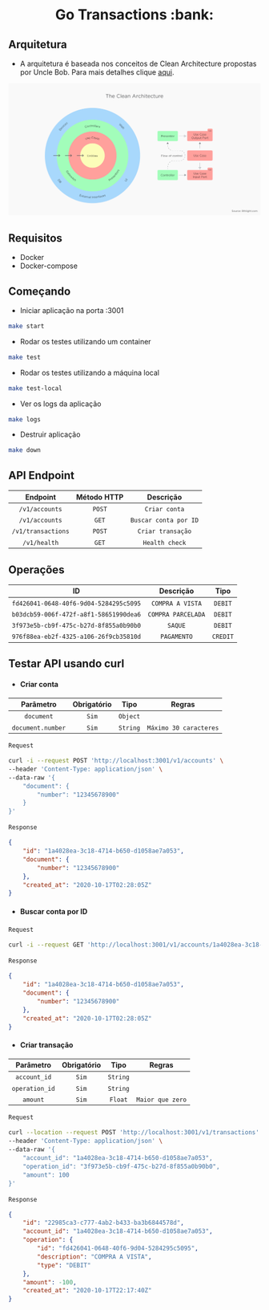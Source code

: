 <h1 align="center">Go Transactions :bank:</h1>

## Arquitetura
-  A arquitetura é baseada nos conceitos de Clean Architecture propostas por Uncle Bob. Para mais detalhes clique [aqui](https://blog.cleancoder.com/uncle-bob/2012/08/13/the-clean-architecture.html).

![Clean Architecture](clean.png)

## Requisitos
- Docker
- Docker-compose

## Começando

- Iniciar aplicação na porta :3001

```sh
make start
```

- Rodar os testes utilizando um container

```sh
make test
```

- Rodar os testes utilizando a máquina local

```sh
make test-local
```

- Ver os logs da aplicação

```sh
make logs
```

- Destruir aplicação

```sh
make down
```

## API Endpoint

| Endpoint           | Método HTTP           | Descrição             |
| :----------------: | :-------------------: | :-------------------: |
| `/v1/accounts`     | `POST`                | `Criar conta`         |
| `/v1/accounts`     | `GET`                 | `Buscar conta por ID` |
| `/v1/transactions` | `POST`                | `Criar transação`     |
| `/v1/health`       | `GET`                 | `Health check`        |

## Operações

| ID                                     | Descrição           | Tipo     |
| :------------------------------------: | :-----------------: | :------: |
| `fd426041-0648-40f6-9d04-5284295c5095` | `COMPRA A VISTA`    | `DEBIT`  |
| `b03dcb59-006f-472f-a8f1-58651990dea6` | `COMPRA PARCELADA`  | `DEBIT`  |
| `3f973e5b-cb9f-475c-b27d-8f855a0b90b0` | `SAQUE`             | `DEBIT`  |
| `976f88ea-eb2f-4325-a106-26f9cb35810d` | `PAGAMENTO`         | `CREDIT` |

## Testar API usando curl

- #### Criar conta

| Parâmetro    | Obrigatório  | Tipo       | Regras
| :----------: | :----------: | :--------: | :---------:
| `document`   | `Sim`        | `Object`   |           |
| `document.number`     | `Sim`        | `String`   | `Máximo 30 caracteres` |

`Request`
```bash
curl -i --request POST 'http://localhost:3001/v1/accounts' \
--header 'Content-Type: application/json' \
--data-raw '{
    "document": {
        "number": "12345678900"
    }
}'
```

`Response`
```json
{
    "id": "1a4028ea-3c18-4714-b650-d1058ae7a053",
    "document": {
        "number": "12345678900"
    },
    "created_at": "2020-10-17T02:28:05Z"
}
```

- #### Buscar conta por ID

`Request`
```bash
curl -i --request GET 'http://localhost:3001/v1/accounts/1a4028ea-3c18-4714-b650-d1058ae7a053'
```

`Response`
```json
{
    "id": "1a4028ea-3c18-4714-b650-d1058ae7a053",
    "document": {
        "number": "12345678900"
    },
    "created_at": "2020-10-17T02:28:05Z"
}
```

- #### Criar transação

| Parâmetro       | Obrigatório  | Tipo       | Regras     |
| :-------------: | :----------: | :--------: | :--------: |
| `account_id`    | `Sim`        | `String`   |            |
| `operation_id`  | `Sim`        | `String`   |            |
| `amount`        | `Sim`        | `Float`    |  `Maior que zero`|

`Request`
```bash
curl --location --request POST 'http://localhost:3001/v1/transactions' \
--header 'Content-Type: application/json' \
--data-raw '{
    "account_id": "1a4028ea-3c18-4714-b650-d1058ae7a053",
    "operation_id": "3f973e5b-cb9f-475c-b27d-8f855a0b90b0",
    "amount": 100
}'
```

`Response`
```json
{
    "id": "22985ca3-c777-4ab2-b433-ba3b6844578d",
    "account_id": "1a4028ea-3c18-4714-b650-d1058ae7a053",
    "operation": {
        "id": "fd426041-0648-40f6-9d04-5284295c5095",
        "description": "COMPRA A VISTA",
        "type": "DEBIT"
    },
    "amount": -100,
    "created_at": "2020-10-17T22:17:40Z"
}
```



  
